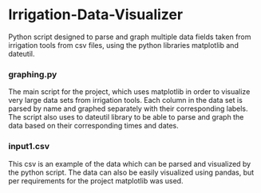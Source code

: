 # Irrigation-Data-Visualizer
Python script designed to parse and graph multiple data fields taken from irrigation tools from csv files, using the python libraries matplotlib and dateutil.

### graphing.py
The main script for the project, which uses matplotlib in order to visualize very large data sets from irrigation tools. Each 
column in the data set is parsed by name and graphed separately with their corresponding labels.
The script also uses to dateutil library to be able to parse and graph the data based on their corresponding times and dates.

### input1.csv
This csv is an example of the data which can be parsed and visualized by the python script. 
The data can also be easily visualized using pandas, but per requirements for the project matplotlib was used. 
